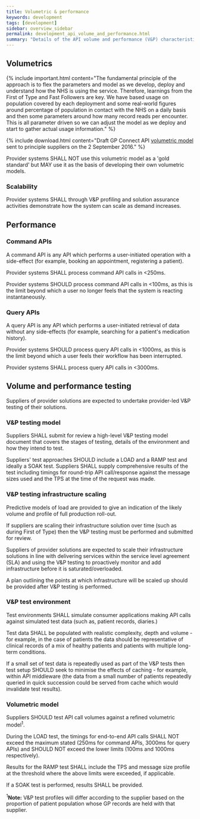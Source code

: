 ```yaml
---
title: Volumetric & performance
keywords: development
tags: [development]
sidebar: overview_sidebar
permalink: development_api_volume_and_performance.html
summary: "Details of the API volume and performance (V&P) characteristics"
---
```


## Volumetrics ##

{% include important.html content="The fundamental principle of the approach is to flex the parameters and model as we develop, deploy and understand how the NHS is using the service. Therefore, learnings from the First of Type and Fast Followers are key. We have based usage on population covered by each deployment and some real-world figures around percentage of population in contact with the NHS on a daily basis and then some parameters around how many record reads per encounter. This is all parameter driven so we can adjust the model as we deploy and start to gather actual usage information." %}

{% include download.html content="Draft GP Connect API [volumetric model](downloads/testing/HSCIC.GPSOC.GPCONNECT.API.CallUsageModelTotals.xlsx) sent to principle suppliers on the 2 September 2016." %}

Provider systems SHALL NOT use this volumetric model as a 'gold standard' but MAY use it as the basis of developing their own volumetric models.

### Scalability ###

Provider systems SHALL through V&P profiling and solution assurance activities demonstrate how the system can scale as demand increases.

## Performance ##

### Command APIs ###

A command API is any API which performs a user-initiated operation with a side-effect (for example, booking an appointment, registering a patient). 

Provider systems SHALL process command API calls in &lt;250ms.

Provider systems SHOULD process command API calls in &lt;100ms, as this is the limit beyond which a user no longer feels that the system is reacting instantaneously.

### Query APIs ###

A query API is any API which performs a user-initiated retrieval of data without any side-effects (for example, searching for a patient's medication history).

Provider systems SHOULD process query API calls in &lt;1000ms, as this is the limit beyond which a user feels their workflow has been interrupted.

Provider systems SHALL process query API calls in &lt;3000ms.

## Volume and performance testing ##
 
Suppliers of provider solutions are expected to undertake provider-led V&P testing of their solutions.  
 
### V&P testing model ### 
Suppliers SHALL submit for review a high-level V&P testing model document that covers the stages of testing, details of the environment and how they intend to test.
 
Suppliers' test approaches SHOULD include a LOAD and a RAMP test and ideally a SOAK test.  Suppliers SHALL supply comprehensive results of the test including timings for round-trip API call/response against the message sizes used and the TPS at the time of the request was made.

### V&P testing infrastructure scaling ###

Predictive models of load are provided to give an indication of the likely volume and profile of full production roll-out.

If suppliers are scaling their infrastructure solution over time (such as during First of Type) then the V&P testing must be performed and submitted for review.

Suppliers of provider solutions are expected to scale their infrastructure solutions in line with delivering services within the service level agreement (SLA) and using the V&P testing to proactively monitor and add infrastructure before it is saturated/overloaded.

A plan outlining the points at which infrastructure will be scaled up should be provided after V&P testing is performed.

### V&P test environment ###

Test environments SHALL simulate consumer applications making API calls against simulated test data (such as, patient records, diaries.) 
 
Test data SHALL be populated with realistic complexity, depth and volume - for example, in the case of patients the data should be representative of clinical records of a mix of healthy patients and patients with multiple long-term conditions.  

If a small set of test data is repeatedly used as part of the V&P tests then test setup SHOULD seek to minimise the effects of caching - for example, within API middleware (the data from a small number of patients repeatedly queried in quick succession could be served from cache which would invalidate test results).  
 
### Volumetric model ###

Suppliers SHOULD test API call volumes against a refined volumetric model<sup>1</sup>.
 
During the LOAD test, the timings for end-to-end API calls SHALL NOT exceed the maximum stated (250ms for command APIs, 3000ms for query APIs) and SHOULD NOT exceed the lower limits (100ms and 1000ms respectively).
 
Results for the RAMP test SHALL include the TPS and message size profile at the threshold where the above limits were exceeded, if applicable. 
 
If a SOAK test is performed, results SHALL be provided.  
 
<sup>1</sup>**Note:** V&P test profiles will differ according to the supplier based on the proportion of patient population whose GP records are held with that supplier.

